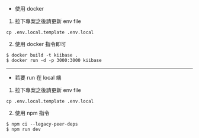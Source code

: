 - 使用 docker

1. 拉下專案之後請更新 env file

```
cp .env.local.template .env.local
```

2. 使用 docker 指令即可

```
$ docker build -t kiibase .
$ docker run -d -p 3000:3000 kiibase
```

---

- 若要 run 在 local 端

1. 拉下專案之後請更新 env file

```
cp .env.local.template .env.local
```

2. 使用 npm 指令

```
$ npm ci --legacy-peer-deps
$ npm run dev
```
